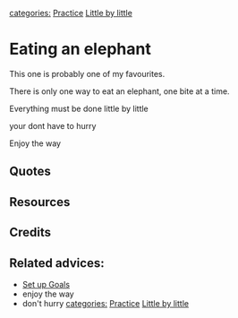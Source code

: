 [categories:](../categories/index.md) [Practice](../categories/Practice.md) [Little by little](../categories/Little%20by%20little.md)
# Eating an elephant

This one is probably one of my favourites.

There is only one way to eat an elephant, one bite at a time.

Everything must be done little by little

your dont have to hurry

Enjoy the way

## Quotes

## Resources

## Credits

## Related advices:

- [Set up Goals](../Set%20up%20Goals)
- enjoy the way
- don't hurry
[categories:](../categories/index.md) [Practice](../categories/Practice.md) [Little by little](../categories/Little%20by%20little.md)